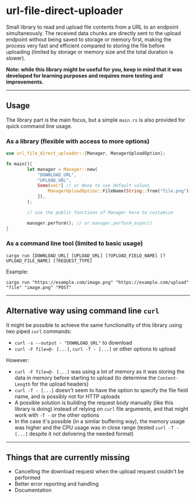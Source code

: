 # url-file-direct-uploader

Small library to read and upload file contents from a URL to an endpoint simultaneously. The received data chunks are directly sent to the upload endpoint without being saved to storage or memory first, making the process very fast and efficient compared to storing the file before uploading (limited by storage or memory size and the total duration is slower).

**Note: while this library might be useful for you, keep in mind that it was developed for learning purposes and requires more testing and improvements.**

___

## Usage

The library part is the main focus, but a simple `main.rs` is also provided for quick command line usage.

### As a library (flexible with access to more options)

```rust
use url_file_direct_uploader::{Manager, ManagerUploadOption};

fn main(){
        let manager = Manager::new(
            "DOWNLOAD_URL",
            "UPLOAD_URL",
            Some(vec![ // or None to use default values
                ManagerUploadOption::FileName(String::from("file.png")),
            ]),
        );

        // use the public functions of Manager here to customize

        manager.perform(); // or manager.perform_async()
}
```

### As a command line tool (limited to basic usage)

```
cargo run [DOWNLOAD_URL] [UPLOAD_URL] [?UPLOAD_FIELD_NAME] [?UPLOAD_FILE_NAME] [?REQUEST_TYPE]
```

Example:

```
cargo run "https://example.com/image.png" "https://example.com/upload" "file" "image.png" "POST" 
```
___

## Alternative way using command line `curl`

It might be possible to achieve the same functionality of this library using two piped `curl` commands:

- `curl -s --output - "DOWNLOAD_URL"` to download
- `curl -F file=@- [...]`, `curl -T - [...]` or other options to upload

However:

- `curl -F file=@- [...]` was using a lot of memory as it was storing the data in memory before starting to upload (to determine the `Content-Length` for the upload headers)
- `curl -T - [...]` doesn't seem to have the option to specify the file field name, and is possibly not for HTTP uploads
- A possible solution is building the request body manually (like this library is doing) instead of relying on `curl` file arguments, and that might work with `-T -` or the other options
- In the case it's possible (in a similar buffering way), the memory usage was higher and the CPU usage was in close range (tested `curl -T - [...]` despite it not delivering the needed format)

___

## Things that are currently missing

- Cancelling the download request when the upload request couldn't be performed
- Better error reporting and handling
- Documentation